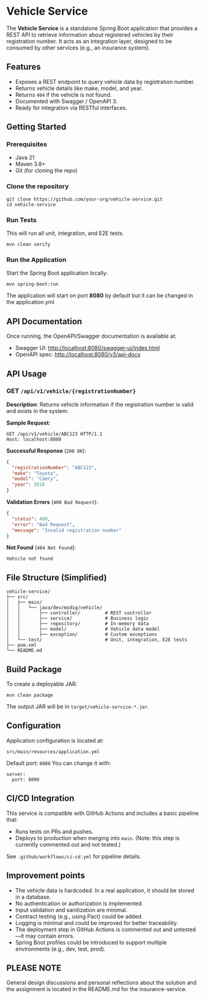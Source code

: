 # Vehicle Service

The **Vehicle Service** is a standalone Spring Boot application that provides a REST API to retrieve information about
registered vehicles by their registration number. It acts as an integration layer, designed to be consumed by other
services (e.g., an insurance system).

## Features

- Exposes a REST endpoint to query vehicle data by registration number.
- Returns vehicle details like make, model, and year.
- Returns `404` if the vehicle is not found.
- Documented with Swagger / OpenAPI 3.
- Ready for integration via RESTful interfaces.

## Getting Started

### Prerequisites

- Java 21
- Maven 3.8+
- Git (for cloning the repo)

### Clone the repository

```
git clone https://github.com/your-org/vehicle-service.git
cd vehicle-service
````

### Run Tests

This will run all unit, integration, and E2E tests.

```
mvn clean verify
```

### Run the Application

Start the Spring Boot application locally:

```
mvn spring-boot:run
```

The application will start on port **8080** by default but it can be changed in the application.yml

## API Documentation

Once running, the OpenAPI/Swagger documentation is available at:

* Swagger UI: [http://localhost:8080/swagger-ui/index.html](http://localhost:8080/swagger-ui/index.html)
* OpenAPI spec: [http://localhost:8080/v3/api-docs](http://localhost:8080/v3/api-docs)

## API Usage

### GET `/api/v1/vehicle/{registrationNumber}`

**Description**: Returns vehicle information if the registration number is valid and exists in the system.

**Sample Request**:

```http
GET /api/v1/vehicle/ABC123 HTTP/1.1
Host: localhost:8080
```

**Successful Response** (`200 OK`):

```json
{
  "registrationNumber": "ABC123",
  "make": "Toyota",
  "model": "Camry",
  "year": 2018
}
```

**Validation Errors** (`400 Bad Request`):

```json
{
  "status": 400,
  "error": "Bad Request",
  "message": "Invalid registration number"
}
```

**Not Found** (`404 Not Found`):

```
Vehicle not found
```

## File Structure (Simplified)

```
vehicle-service/
├── src/
│   ├── main/
│   │   └── java/dev/modig/vehicle/
│   │       ├── controller/         # REST controller
│   │       ├── service/            # Business logic
│   │       ├── repository/         # In-memory data
│   │       ├── model/              # Vehicle data model
│   │       ├── exception/          # Custom exceptions
│   └── test/                       # Unit, integration, E2E tests
├── pom.xml
└── README.md
```

## Build Package

To create a deployable JAR:

```
mvn clean package
```

The output JAR will be in `target/vehicle-service-*.jar`.

## Configuration

Application configuration is located at:

```
src/main/resources/application.yml
```

Default port: `8080`
You can change it with:

```
server:
  port: 8090
```

## CI/CD Integration

This service is compatible with GitHub Actions and includes a basic pipeline that:

* Runs tests on PRs and pushes.
* Deploys to production when merging into `main`. (Note: this step is currently commented out and not tested.)

See `.github/workflows/ci-cd.yml` for pipeline details.

## Improvement points

* The vehicle data is hardcoded. In a real application, it should be stored in a database.
* No authentication or authorization is implemented.
* Input validation and sanitization are minimal.
* Contract testing (e.g., using Pact) could be added.
* Logging is minimal and could be improved for better traceability.
* The deployment step in GitHub Actions is commented out and untested—it may contain errors.
* Spring Boot profiles could be introduced to support multiple environments (e.g., dev, test, prod).

## PLEASE NOTE

General design discussions and personal reflections about the solution and the assignment is located in the README.md
for the insurance-service.